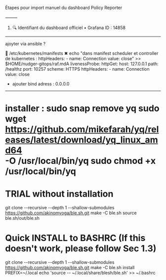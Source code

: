 Étapes pour import manuel du dashboard Policy Reporter

⸻

1. 🔍 Identifiant du dashboard officiel
	•	Grafana ID : 14858
----------------
ajoyter via ansible ?

  /etc/kubernetes/manifests ✖  echo "dans manifest scheduler et controller de kubernetes :         httpHeaders:
        - name: Connection
          value: close" >> \$HOME/nudger-gitops/raf.mdA
livenessProbe:
  httpGet:
    host: 127.0.0.1
    path: /healthz
    port: 10257
    scheme: HTTPS
    httpHeaders:
    - name: Connection
      value: close

+ ajouter bind adress : 0.0.0.0
--------------------------
installer  :
sudo snap remove yq
sudo wget https://github.com/mikefarah/yq/releases/latest/download/yq_linux_amd64 \
  -O /usr/local/bin/yq
sudo chmod +x /usr/local/bin/yq
==============
# TRIAL without installation

git clone --recursive --depth 1 --shallow-submodules https://github.com/akinomyoga/ble.sh.git
make -C ble.sh
source ble.sh/out/ble.sh

# Quick INSTALL to BASHRC (If this doesn't work, please follow Sec 1.3)

git clone --recursive --depth 1 --shallow-submodules https://github.com/akinomyoga/ble.sh.git
make -C ble.sh install PREFIX=~/.local
echo 'source -- ~/.local/share/blesh/ble.sh' >> ~/.bashrc
